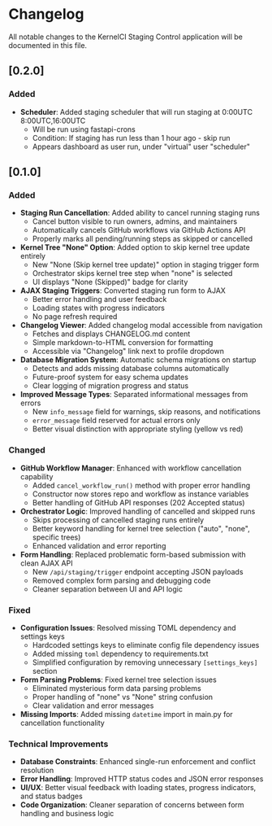 # Changelog

All notable changes to the KernelCI Staging Control application will be documented in this file.

## [0.2.0]

### Added

- **Scheduler**: Added staging scheduler that will run staging at 0:00UTC 8:00UTC,16:00UTC
  - Will be run using fastapi-crons
  - Condition: If staging has run less than 1 hour ago - skip run
  - Appears dashboard as user run, under "virtual" user "scheduler"

## [0.1.0]

### Added
- **Staging Run Cancellation**: Added ability to cancel running staging runs
  - Cancel button visible to run owners, admins, and maintainers
  - Automatically cancels GitHub workflows via GitHub Actions API
  - Properly marks all pending/running steps as skipped or cancelled
- **Kernel Tree "None" Option**: Added option to skip kernel tree update entirely
  - New "None (Skip kernel tree update)" option in staging trigger form
  - Orchestrator skips kernel tree step when "none" is selected
  - UI displays "None (Skipped)" badge for clarity
- **AJAX Staging Triggers**: Converted staging run form to AJAX
  - Better error handling and user feedback
  - Loading states with progress indicators
  - No page refresh required
- **Changelog Viewer**: Added changelog modal accessible from navigation
  - Fetches and displays CHANGELOG.md content
  - Simple markdown-to-HTML conversion for formatting
  - Accessible via "Changelog" link next to profile dropdown
- **Database Migration System**: Automatic schema migrations on startup
  - Detects and adds missing database columns automatically
  - Future-proof system for easy schema updates
  - Clear logging of migration progress and status
- **Improved Message Types**: Separated informational messages from errors
  - New `info_message` field for warnings, skip reasons, and notifications
  - `error_message` field reserved for actual errors only
  - Better visual distinction with appropriate styling (yellow vs red)

### Changed
- **GitHub Workflow Manager**: Enhanced with workflow cancellation capability
  - Added `cancel_workflow_run()` method with proper error handling
  - Constructor now stores repo and workflow as instance variables
  - Better handling of GitHub API responses (202 Accepted status)
- **Orchestrator Logic**: Improved handling of cancelled and skipped runs
  - Skips processing of cancelled staging runs entirely
  - Better keyword handling for kernel tree selection ("auto", "none", specific trees)
  - Enhanced validation and error reporting
- **Form Handling**: Replaced problematic form-based submission with clean AJAX API
  - New `/api/staging/trigger` endpoint accepting JSON payloads
  - Removed complex form parsing and debugging code
  - Cleaner separation between UI and API logic

### Fixed
- **Configuration Issues**: Resolved missing TOML dependency and settings keys
  - Hardcoded settings keys to eliminate config file dependency issues
  - Added missing `toml` dependency to requirements.txt
  - Simplified configuration by removing unnecessary `[settings_keys]` section
- **Form Parsing Problems**: Fixed kernel tree selection issues
  - Eliminated mysterious form data parsing problems
  - Proper handling of "none" vs "None" string confusion
  - Clear validation and error messages
- **Missing Imports**: Added missing `datetime` import in main.py for cancellation functionality

### Technical Improvements
- **Database Constraints**: Enhanced single-run enforcement and conflict resolution
- **Error Handling**: Improved HTTP status codes and JSON error responses
- **UI/UX**: Better visual feedback with loading states, progress indicators, and status badges
- **Code Organization**: Cleaner separation of concerns between form handling and business logic